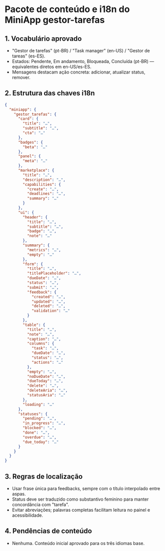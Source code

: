 # Pacote de conteúdo e i18n do MiniApp gestor-tarefas

## 1. Vocabulário aprovado
- "Gestor de tarefas" (pt-BR) / "Task manager" (en-US) / "Gestor de tareas" (es-ES).
- Estados: Pendente, Em andamento, Bloqueada, Concluída (pt-BR) — equivalentes diretos em en-US/es-ES.
- Mensagens destacam ação concreta: adicionar, atualizar status, remover.

## 2. Estrutura das chaves i18n
```json
{
  "miniapp": {
    "gestor_tarefas": {
      "card": {
        "title": "…",
        "subtitle": "…",
        "cta": "…"
      },
      "badges": {
        "beta": "…"
      },
      "panel": {
        "meta": "…"
      },
      "marketplace": {
        "title": "…",
        "description": "…",
        "capabilities": {
          "create": "…",
          "deadlines": "…",
          "summary": "…"
        }
      },
      "ui": {
        "header": {
          "title": "…",
          "subtitle": "…",
          "badge": "…",
          "note": "…"
        },
        "summary": {
          "metrics": "…",
          "empty": "…"
        },
        "form": {
          "title": "…",
          "titlePlaceholder": "…",
          "dueDate": "…",
          "status": "…",
          "submit": "…",
          "feedback": {
            "created": "…",
            "updated": "…",
            "deleted": "…",
            "validation": "…"
          }
        },
        "table": {
          "title": "…",
          "note": "…",
          "caption": "…",
          "columns": {
            "task": "…",
            "dueDate": "…",
            "status": "…",
            "actions": "…"
          },
          "empty": "…",
          "noDueDate": "…",
          "dueToday": "…",
          "delete": "…",
          "deleteAria": "…",
          "statusAria": "…"
        },
        "loading": "…"
      },
      "statuses": {
        "pending": "…",
        "in_progress": "…",
        "blocked": "…",
        "done": "…",
        "overdue": "…",
        "due_today": "…"
      }
    }
  }
}
```

## 3. Regras de localização
- Usar frase única para feedbacks, sempre com o título interpolado entre aspas.
- Status deve ser traduzido como substantivo feminino para manter concordância com "tarefa".
- Evitar abreviações; palavras completas facilitam leitura no painel e acessibilidade.

## 4. Pendências de conteúdo
- Nenhuma. Conteúdo inicial aprovado para os três idiomas base.
